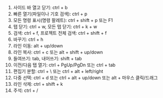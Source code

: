  1) 사이드 바 열고 닫기: ctrl + b
  2) 빠른 열기(파일이나 기호 검색): ctrl + p
  3) 모든 명령 표시(명령 팔레트): ctrl + shift + p 또는 F1
  4) 탭 닫기: ctrl + w, 모든 탭 닫기: ctrl + k + w
  5) 검색: ctrl + f, 프로젝트 전체 검색: ctrl + shift + f
  6) 바꾸기: ctrl + h
  7) 라인 이동: alt + up/down
  8) 라인 복사: ctrl + c 또는 alt + shift + up/down
  9) 들여쓰기: tab, 내어쓰기: shift + tab
  10) 이전/다음 탭 열기: ctrl + PgUp/PgDn 또는 ctrl + tab
  11) 편집기 분할: ctrl + \ 또는 ctrl + alt + left/right
  12) 다중 선택: ctrl + d 또는 ctrl + alt + up/down 또는 alt + 마우스 클릭/드래그
  13) 라인 삭제: ctrl + shift + k
  14) 주석: ctrl + / 